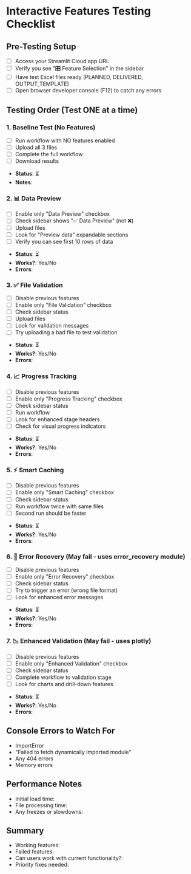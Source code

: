# Interactive Features Testing Checklist

## Pre-Testing Setup
- [ ] Access your Streamlit Cloud app URL
- [ ] Verify you see "🎛️ Feature Selection" in the sidebar
- [ ] Have test Excel files ready (PLANNED, DELIVERED, OUTPUT_TEMPLATE)
- [ ] Open browser developer console (F12) to catch any errors

## Testing Order (Test ONE at a time)

### 1. Baseline Test (No Features)
- [ ] Run workflow with NO features enabled
- [ ] Upload all 3 files
- [ ] Complete the full workflow
- [ ] Download results
- **Status**: ⏳
- **Notes**: 

### 2. 📊 Data Preview
- [ ] Enable only "Data Preview" checkbox
- [ ] Check sidebar shows "✅ Data Preview" (not ❌)
- [ ] Upload files
- [ ] Look for "Preview data" expandable sections
- [ ] Verify you can see first 10 rows of data
- **Status**: ⏳
- **Works?**: Yes/No
- **Errors**: 

### 3. ✅ File Validation
- [ ] Disable previous features
- [ ] Enable only "File Validation" checkbox
- [ ] Check sidebar status
- [ ] Upload files
- [ ] Look for validation messages
- [ ] Try uploading a bad file to test validation
- **Status**: ⏳
- **Works?**: Yes/No
- **Errors**: 

### 4. 📈 Progress Tracking
- [ ] Disable previous features
- [ ] Enable only "Progress Tracking" checkbox
- [ ] Check sidebar status
- [ ] Run workflow
- [ ] Look for enhanced stage headers
- [ ] Check for visual progress indicators
- **Status**: ⏳
- **Works?**: Yes/No
- **Errors**: 

### 5. ⚡ Smart Caching
- [ ] Disable previous features
- [ ] Enable only "Smart Caching" checkbox
- [ ] Check sidebar status
- [ ] Run workflow twice with same files
- [ ] Second run should be faster
- **Status**: ⏳
- **Works?**: Yes/No
- **Errors**: 

### 6. 🔧 Error Recovery (May fail - uses error_recovery module)
- [ ] Disable previous features
- [ ] Enable only "Error Recovery" checkbox
- [ ] Check sidebar status
- [ ] Try to trigger an error (wrong file format)
- [ ] Look for enhanced error messages
- **Status**: ⏳
- **Works?**: Yes/No
- **Errors**: 

### 7. 📉 Enhanced Validation (May fail - uses plotly)
- [ ] Disable previous features
- [ ] Enable only "Enhanced Validation" checkbox
- [ ] Check sidebar status
- [ ] Complete workflow to validation stage
- [ ] Look for charts and drill-down features
- **Status**: ⏳
- **Works?**: Yes/No
- **Errors**: 

## Console Errors to Watch For
- ImportError
- "Failed to fetch dynamically imported module"
- Any 404 errors
- Memory errors

## Performance Notes
- Initial load time: 
- File processing time: 
- Any freezes or slowdowns: 

## Summary
- Working features: 
- Failed features: 
- Can users work with current functionality?: 
- Priority fixes needed: 